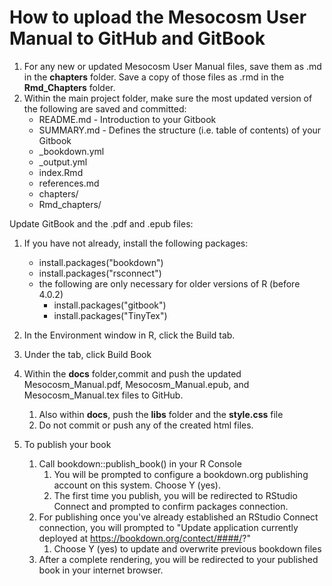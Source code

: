 # How to upload the Mesocosm User Manual to GitHub and GitBook

1. For any new or updated Mesocosm User Manual files, save them as .md in the **chapters** folder.  Save a copy of those files as .rmd in the **Rmd_Chapters** folder.
1. Within the main project folder, make sure the most updated version of the following are saved and committed:
    * README.md - Introduction to your Gitbook
    * SUMMARY.md - Defines the structure (i.e. table of contents) of your Gitbook
    * _bookdown.yml
    * _output.yml
    * index.Rmd
    * references.md
    * chapters/
    * Rmd_chapters/


Update GitBook and the .pdf and .epub files:
1. If you have not already, install the following packages:
    * install.packages("bookdown")
    * install.packages("rsconnect")
    * the following are only  necessary for older versions of R (before 4.0.2)
        * install.packages("gitbook")
        * install.packages("TinyTex")
1. In the Environment window in R, click the Build tab.
1. Under the tab, click Build Book
1. Within the **docs** folder,commit and push the updated Mesocosm_Manual.pdf, Mesocosm_Manual.epub, and Mesocosm_Manual.tex files to GitHub.
    1. Also within **docs**, push the **libs** folder and the **style.css** file
    1. Do not commit or push any of the created html files.
    
1. To publish your book
    1. Call bookdown::publish_book() in your R Console
        1. You will be prompted to configure a bookdown.org publishing account on this system.  Choose Y (yes). 
        1. The first time you publish, you will be redirected to RStudio Connect and prompted to confirm packages connection. 
    1. For publishing once you've already established an RStudio Connect connection, you will prompted to "Update application currently deployed at https://bookdown.org/contect/####/?"
        1. Choose Y (yes) to update and overwrite previous bookdown files
    1. After a complete rendering, you will be redirected to your published book in your internet browser.
    
